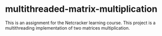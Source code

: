 # multithreaded-matrix-multiplication
This is an assignment for the Netcracker learning course. This project is a multithreading implementation of two matrices multiplication.
